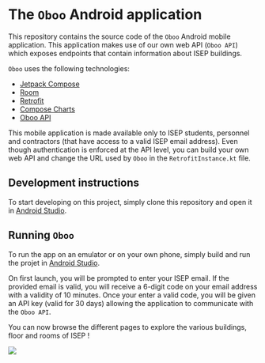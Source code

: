 # The `Oboo` Android application

This repository contains the source code of the `Oboo` Android mobile application.
This application makes use of our own web API (`Oboo API`) which exposes endpoints that contain information about ISEP buildings.

`Oboo` uses the following technologies:
- [Jetpack Compose](https://developer.android.com/compose)
- [Room](https://developer.android.com/jetpack/androidx/releases/room)
- [Retrofit](https://square.github.io/retrofit/)
- [Compose Charts](https://ehsannarmani.github.io/ComposeCharts/)
- [Oboo API](https://github.com/Theophile-Wemaere/oboo-api)

This mobile application is made available only to ISEP students, personnel and contractors (that have access to a valid ISEP email address).
Even though authentication is enforced at the API level, you can build your own web API and change the URL used by `Oboo` in the `RetrofitInstance.kt` file.

## Development instructions

To start developing on this project, simply clone this repository and open it in [Android Studio](https://developer.android.com/studio).

## Running `Oboo`

To run the app on an emulator or on your own phone, simply build and run the projet in [Android Studio](https://developer.android.com/studio).

On first launch, you will be prompted to enter your ISEP email. If the provided email is valid, you will receive a 6-digit code on your email address with a validity of 10 minutes.
Once your enter a valid code, you will be given an API key (valid for 30 days) allowing the application to communicate with the `Oboo API`.

You can now browse the different pages to explore the various buildings, floor and rooms of ISEP !

![](https://i.imgur.com/f3ZWU7L.png)
